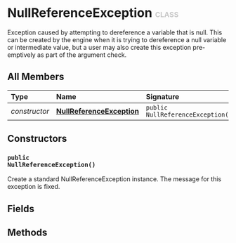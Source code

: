 # NullReferenceException <font color="#C8C8C8" size="3">CLASS</font>

Exception caused by attempting to dereference a variable that is null. This can be created by the engine when it is trying to dereference a null variable or intermediate value, but a user may also create this exception pre-emptively as part of the argument check.

## All Members
|**Type**|**Name**|**Signature**
|:-------|:-------|:------------
|*constructor*|<a href="#c-NullReferenceException-void"><b>NullReferenceException</b></a>|`public NullReferenceException()`

## Constructors
<a name="c-NullReferenceException-void"></a>
### <code>public NullReferenceException()</code>
Create a standard NullReferenceException instance. The message for this exception is fixed.
## Fields

## Methods
